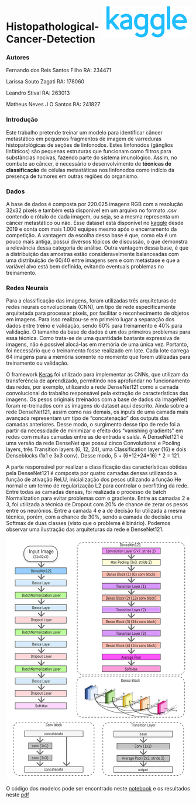 <a href="https://www.kaggle.com/qitvision/a-complete-ml-pipeline-fast-ai">
  <img src="img/kaggle.png" align="right">
</a>

# Histopathological-Cancer-Detection 
 ### Autores 
Fernando dos Reis Santos Filho RA: 234471

Larissa Souto Zagati RA: 178060

Leandro Stival RA: 263013

Matheus Neves J O Santos RA: 241827

 ### Introdução 

Este trabalho pretende treinar um modelo para identificar câncer metastático
em pequenos fragmentos de imagem de varreduras histopatológicas de seções de
linfonodos. Estes linfonodos (gânglios linfáticos) são pequenas estruturas que
funcionam como filtros para substâncias nocivas, fazendo parte do sistema
imunológico. Assim, no combate ao câncer, é necessário o
desenvolvimento de **técnicas de classificação** de células metastáticas nos linfonodos
como indício da presença de tumores em outras regiões do organismo.

### Dados
A base de dados é composta por 220.025 imagens RGB com a resolução
32x32 pixels e também está disponível em um arquivo no formato .csv contendo o
rótulo de cada imagem, ou seja, se a mesma representa um câncer metastático ou
não. Esse dataset está disponível no [kaggle](https://www.kaggle.com/qitvision/a-complete-ml-pipeline-fast-ai) desde 2019 e conta com mais 1.000
equipes mesmo após o encerramento da competição. A vantagem da escolha dessa
base é que, como ela é um pouco mais antiga, possui diversos tópicos de
discussão, o que demonstra a relevância dessa categoria de análise. Outra
vantagem dessa base, é que a distribuição das amostras estão consideravelmente
balanceadas com uma distribuição de 60/40 entre imagens sem e com metástase e
que a variável alvo está bem definida, evitando eventuais problemas no treinamento.

### Redes Neurais
Para a classificação das imagens, foram utilizadas três arquiteturas de redes
neurais convolucionais (CNN), um tipo de rede especificamente arquitetada para
processar pixels, por facilitar o reconhecimento de objetos em imagens. Para isso
realizou-se em primeiro lugar a separação dos dados entre treino e validação, sendo
60% para treinamento e 40% para validação. O tamanho da base de dados é um
dos primeiros problemas para essa técnica. Como trata-se de uma quantidade
bastante expressiva de imagens, não é possível alocá-las em memória de uma
única vez. Portanto, foi necessário que o treinamento fosse realizado em lote. Cada
lote carrega 64 imagens para a memória somente no momento que forem utilizadas
para treinamento ou validação.


O framework [Keras](https://keras.io/getting_started/) foi utilizado para implementar as CNNs, que utilizam
da transferência de aprendizado, permitindo nos aprofundar no funcionamento das
redes, por exemplo, utilizando a rede DenseNet121 como a camada
convolucional do trabalho responsável pela extração de características das
imagens. Os pesos originais (treinados com a base de dados da ImageNet)
foram re-treinados com as imagens do dataset aqui descrito. Ainda sobre a rede
DenseNet121, assim como nas demais, os inputs de uma camada mais avançada
representam um tipo de “concatenação” dos outputs das camadas anteriores. Desse
modo, o surgimento desse tipo de rede foi a partir da necessidade de minimizar o
efeito dos “vanishing gradients” em redes com muitas camadas entre as de entrada
e saída. A DenseNet121 é uma versão da rede DenseNet que possui cinco
Convolutional e Pooling layers, três Transition layers (6, 12, 24), uma Classification
layer (16) e dois Denseblocks (1x1 e 3x3 conv). Desse modo, 5 + (6+12+24+16) * 2
= 121.


A parte responsável por realizar a classificação das características obtidas
pela DenseNet121 é composta por quatro camadas densas utilizando a função de
ativação ReLU, inicialização dos pesos utilizando a função He normal e um termo de
regularização L2 para controlar o overfitting da rede. Entre todas as camadas
densas, foi realizada o processo de batch Normalization para evitar problemas com
o gradiente. Entre as camadas 2 e 3, foi utilizada a técnica de Dropout com 20% de
chance de zerar os pesos entre os neurônios. Entre a camada 4 e a de decisão foi
utilizada a mesma técnica, porém, com a chance de 30%, sendo a camada de
decisão uma Softmax de duas classes (visto que o problema é binário). Podemos
observar uma ilustração das arquiteturas da rede e DenseNet121.

  <img src="img/densenet.png">
  
  O código dos modelos pode ser encontrado neste [notebook](notebook/Transfer%20Learning%20%2B%20Decision.ipynb) e os resultados neste [pdf](Resultados.pdf)
